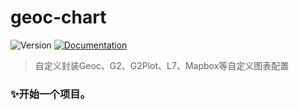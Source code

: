 # geoc-chart
![Version](https://img.shields.io/badge/version-0.1.0-blue.svg?cacheSeconds=2592000)
[![Documentation](https://img.shields.io/badge/documentation-yes-brightgreen.svg)](https://github.com/geocompass/geoc-chart#readme)

> 自定义封装Geoc、G2、G2Plot、L7、Mapbox等自定义图表配置

### ✨开始一个项目。
